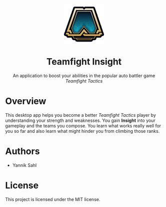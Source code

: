 <p align="center">
  <img width="128" align="center" src="/include/tft_icon.png">
</p>
<h1 align="center">
  Teamfight Insight
</h1>
<p align="center">
  An application to boost your abilities in the popular auto battler game <i>Teamfight Tactics</i>
</p>

# Overview

This desktop app helps you become a better *Teamfight Tactics* player by understanding your strength and weaknesses. 
You gain **Insight** into your gameplay and the teams you compose. You learn what works really well for you so far and also learn what might hinder you from climbing those ranks.

# Authors

* Yannik Sahl

# License

This project is licensed under the MIT license.
